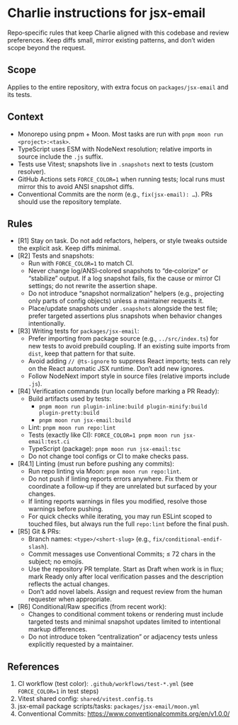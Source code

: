 # Charlie instructions for jsx-email

Repo‑specific rules that keep Charlie aligned with this codebase and review preferences. Keep diffs small, mirror existing patterns, and don’t widen scope beyond the request.

## Scope
Applies to the entire repository, with extra focus on `packages/jsx-email` and its tests.

## Context
- Monorepo using pnpm + Moon. Most tasks are run with `pnpm moon run <project>:<task>`.
- TypeScript uses ESM with NodeNext resolution; relative imports in source include the `.js` suffix.
- Tests use Vitest; snapshots live in `.snapshots` next to tests (custom resolver).
- GitHub Actions sets `FORCE_COLOR=1` when running tests; local runs must mirror this to avoid ANSI snapshot diffs.
- Conventional Commits are the norm (e.g., `fix(jsx-email): …`). PRs should use the repository template.

## Rules
- [R1] Stay on task. Do not add refactors, helpers, or style tweaks outside the explicit ask. Keep diffs minimal.
- [R2] Tests and snapshots:
  - Run with `FORCE_COLOR=1` to match CI.
  - Never change log/ANSI‑colored snapshots to “de‑colorize” or “stabilize” output. If a log snapshot fails, fix the cause or mirror CI settings; do not rewrite the assertion shape.
  - Do not introduce “snapshot normalization” helpers (e.g., projecting only parts of config objects) unless a maintainer requests it.
  - Place/update snapshots under `.snapshots` alongside the test file; prefer targeted assertions plus snapshots when behavior changes intentionally.
- [R3] Writing tests for `packages/jsx-email`:
  - Prefer importing from package source (e.g., `../src/index.ts`) for new tests to avoid prebuild coupling. If an existing suite imports from `dist`, keep that pattern for that suite.
  - Avoid adding `// @ts-ignore` to suppress React imports; tests can rely on the React automatic JSX runtime. Don’t add new ignores.
  - Follow NodeNext import style in source files (relative imports include `.js`).
- [R4] Verification commands (run locally before marking a PR Ready):
  - Build artifacts used by tests:
    - `pnpm moon run plugin-inline:build plugin-minify:build plugin-pretty:build`
    - `pnpm moon run jsx-email:build`
  - Lint: `pnpm moon run repo:lint`
  - Tests (exactly like CI): `FORCE_COLOR=1 pnpm moon run jsx-email:test.ci`
  - TypeScript (package): `pnpm moon run jsx-email:tsc`
  - Do not change tool configs or CI to make checks pass.
- [R4.1] Linting (must run before pushing any commits):
  - Run repo linting via Moon: `pnpm moon run repo:lint`.
  - Do not push if linting reports errors anywhere. Fix them or coordinate a follow‑up if they are unrelated but surfaced by your changes.
  - If linting reports warnings in files you modified, resolve those warnings before pushing.
  - For quick checks while iterating, you may run ESLint scoped to touched files, but always run the full `repo:lint` before the final push.
- [R5] Git & PRs:
  - Branch names: `<type>/<short-slug>` (e.g., `fix/conditional-endif-slash`).
  - Commit messages use Conventional Commits; ≤ 72 chars in the subject; no emojis.
  - Use the repository PR template. Start as Draft when work is in flux; mark Ready only after local verification passes and the description reflects the actual changes.
  - Don’t add novel labels. Assign and request review from the human requester when appropriate.
- [R6] Conditional/Raw specifics (from recent work):
  - Changes to conditional comment tokens or rendering must include targeted tests and minimal snapshot updates limited to intentional markup differences.
  - Do not introduce token “centralization” or adjacency tests unless explicitly requested by a maintainer.

## References
1. CI workflow (test color): `.github/workflows/test-*.yml` (see `FORCE_COLOR=1` in test steps)
2. Vitest shared config: `shared/vitest.config.ts`
3. jsx-email package scripts/tasks: `packages/jsx-email/moon.yml`
4. Conventional Commits: https://www.conventionalcommits.org/en/v1.0.0/

